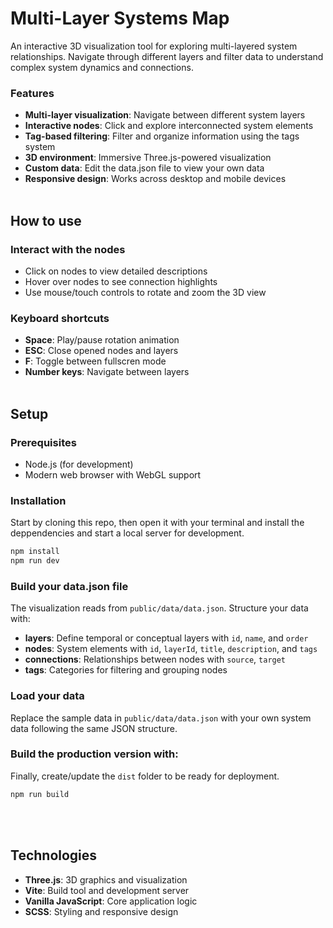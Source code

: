 # Multi-Layer Systems Map

An interactive 3D visualization tool for exploring multi-layered system relationships. Navigate through different layers and filter data to understand complex system dynamics and connections.

### Features

- **Multi-layer visualization**: Navigate between different system layers
- **Interactive nodes**: Click and explore interconnected system elements
- **Tag-based filtering**: Filter and organize information using the tags system
- **3D environment**: Immersive Three.js-powered visualization
- **Custom data**: Edit the data.json file to view your own data
- **Responsive design**: Works across desktop and mobile devices
<br><br>

## How to use

### Interact with the nodes
- Click on nodes to view detailed descriptions 
- Hover over nodes to see connection highlights
- Use mouse/touch controls to rotate and zoom the 3D view

### Keyboard shortcuts

- **Space**: Play/pause rotation animation
- **ESC**: Close opened nodes and layers
- **F**: Toggle between fullscren mode
- **Number keys**: Navigate between layers
<br><br>

## Setup

### Prerequisites
- Node.js (for development)
- Modern web browser with WebGL support

### Installation
Start by cloning this repo, then open it with your terminal and install the deppendencies and start a local server for development.

```bash
npm install
npm run dev
```

### Build your data.json file

The visualization reads from `public/data/data.json`. Structure your data with:

- **layers**: Define temporal or conceptual layers with `id`, `name`, and `order`
- **nodes**: System elements with `id`, `layerId`, `title`, `description`, and `tags`
- **connections**: Relationships between nodes with `source`, `target`
- **tags**: Categories for filtering and grouping nodes

### Load your data

Replace the sample data in `public/data/data.json` with your own system data following the same JSON structure.


### Build the production version with:

Finally, create/update the `dist` folder to be ready for deployment.

```bash
npm run build 
```
<br><br>

## Technologies

- **Three.js**: 3D graphics and visualization
- **Vite**: Build tool and development server
- **Vanilla JavaScript**: Core application logic
- **SCSS**: Styling and responsive design